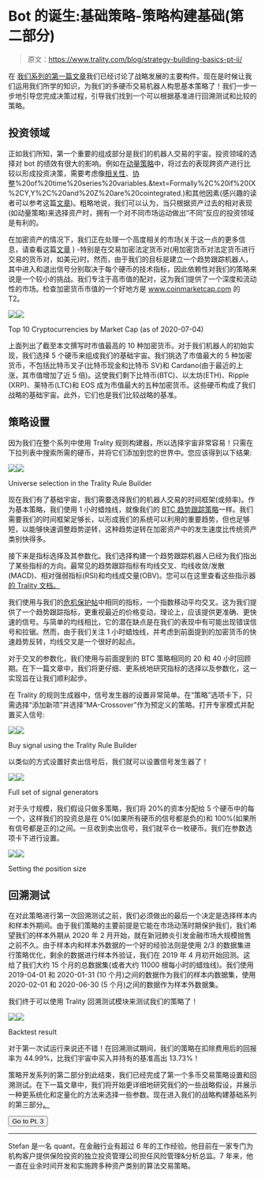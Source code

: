 # Bot 的诞生:基础策略-策略构建基础(第二部分)

> 原文：<https://www.trality.com/blog/strategy-building-basics-pt-ii/>

在 [我们系列的第一篇文章](/blog/strategy-building-basics-pt-i/)我们已经讨论了战略发展的主要构件。现在是时候让我们运用我们所学的知识，为我们的多硬币交易机器人构思基本策略了！我们一步一步地引导您完成决策过程，引导我们找到一个可以根据基准进行回溯测试和比较的策略。

## 投资领域

正如我们所知，第一个重要的组成部分是我们的机器人交易的宇宙。投资领域的选择对 bot 的绩效有很大的影响。例如在[动量策略](https://quantpedia.com/strategies/momentum-factor-effect-in-stocks/)中，将过去的表现跨资产进行比较以形成投资决策，需要考虑像[相关性](https://brilliant.org/wiki/correlation/)、[协整](https://en.wikipedia.org/wiki/Cointegration#:~:text=Cointegration%20is%20a%20statistical%20property,k)%20of%20time%20series%20variables.&text=Formally%2C%20if%20(X%2CY,Y%2C%20and%20Z%20are%20cointegrated.)和其他因素(感兴趣的读者可以参考这篇[文章](https://cssanalytics.wordpress.com/2014/06/04/momentum-strategies-and-universe-selection/))。粗略地说，我们可以认为，当只根据资产过去的相对表现(如动量策略)来选择资产时，拥有一个对不同市场运动做出“不同”反应的投资领域是有利的。

在加密资产的情况下，我们正在处理一个高度相关的市场(关于这一点的更多信息，请查看这篇[文章](/blog/fighting-covid-19/) ) -特别是在交易加密法定货币对(用加密货币对法定货币进行交易的货币对，如美元)时。然而，由于我们的目标是建立一个趋势跟踪机器人，其中进入和退出信号分别取决于每个硬币的技术指标，因此依赖性对我们的策略来说是一个较小的挑战。我们专注于高市值的配对，这为我们提供了一个深度和流动性的市场。检查加密货币市值的一个好地方是 www.coinmarketcap.com 的 T2。

![](img/586bb484782c473a4ac702267dedc668.png)![](img/f684f933d8c5d47788d94a9883954dea.png)



Top 10 Cryptocurrencies by Market Cap (as of 2020-07-04)



上面列出了截至本文撰写时市值最高的 10 种加密货币。对于我们机器人的初始实现，我们选择 5 个硬币来组成我们的基础宇宙。我们挑选了市值最大的 5 种加密货币，不包括比特币叉子(比特币现金和比特币 SV)和 Cardano(由于最近的上涨，其市值增加了近 5 倍)。这使我们剩下比特币(BTC)、以太坊(ETH)、Ripple (XRP)、莱特币(LTC)和 EOS 成为市值最大的五种加密货币。这些硬币构成了我们战略的基础宇宙。此外，它们也是我们比较战略的基准。

## 策略设置

因为我们在整个系列中使用 Trality 规则构建器，所以选择宇宙非常容易！只需在下拉列表中搜索所需的硬币，并将它们添加到您的世界中。您应该得到以下结果:

![](img/ccaf6c919e7dac60a84829cdcbf452c2.png)![](img/6a92d55211ea87d8ebff4b2480643073.png)



Universe selection in the Trality Rule Builder



现在我们有了基础宇宙，我们需要选择我们的机器人交易的时间框架(或频率)。作为基本策略，我们使用 1 小时蜡烛线，就像我们的 [BTC 趋势跟踪策略](/blog/developing-simple-trading-bot-with-trality-bot-code-editor)一样。我们需要我们的时间框架足够长，以形成我们的系统可以利用的重要趋势，但也足够短，以能够快速调整趋势逆转，这种趋势逆转在加密资产中的发生速度比传统资产类别快得多。

接下来是指标选择及其参数化。我们选择构建一个趋势跟踪机器人已经为我们指出了某些指标的方向。最常见的趋势跟踪指标有均线交叉、均线收敛/发散(MACD)、相对强弱指标(RSI)和均线成交量(OBV)。您可以在这里查看这些指示器[的 Trality 文档。](https://docs.trality.com/trality-rule-builder/signal-generation)

我们使用与我们的[危机保护帖](/blog/developing-simple-trading-bot-with-trality-bot-code-editor)中相同的指标，一个指数移动平均交叉。这为我们提供了一个趋势跟踪指标，更重视最近的价格变动，理论上，应该提供更准确、更快速的信号。与简单的均线相比，它的潜在缺点是在我们的表现中有可能出现错误信号和拉锯。然而，由于我们关注 1 小时蜡烛线，并考虑到前面提到的加密货币的快速趋势反转，均线交叉是一个很好的起点。

对于交叉的参数化，我们使用与前面提到的 BTC 策略相同的 20 和 40 小时回顾期。在下一篇文章中，我们将更仔细、更系统地研究指标的选择以及参数化，这一实现旨在让我们顺利起步。

在 Trality 的规则生成器中，信号发生器的设置非常简单。在“策略”选项卡下，只需选择“添加新项”并选择“MA-Crossover”作为预定义的策略。打开专家模式并配置买入信号:

![](img/17e8d193265dba739c07ad893c01a8df.png)![](img/dffb3197a52b4eac2bb0875d85dc17bd.png)



Buy signal using the Trality Rule Builder



以类似的方式设置好卖出信号后，我们就可以设置信号发生器了！

![](img/4f7572f03e3870f680f82668660f2477.png)![](img/35a74d3f40f6c329013b1bb163fa418d.png)



Full set of signal generators



对于头寸规模，我们假设只做多策略，我们将 20%的资本分配给 5 个硬币中的每一个，这样我们的投资总是在 0%(如果所有硬币的信号都是负的)和 100%(如果所有信号都是正的)之间。一旦收到卖出信号，我们就平仓一枚硬币。我们在参数选项卡下进行设置。

![](img/0f844e6eee9e547f0188b7d98e4257ba.png)![](img/5b4830f1f0733b75a3249c95856b68db.png)



Setting the position size



## 回溯测试

在对此策略进行第一次回溯测试之前，我们必须做出的最后一个决定是选择样本内和样本外期间。由于我们策略的主要前提是它能在市场动荡时期保护我们，我们希望我们的样本外期从 2020 年 2 月开始，就在新冠肺炎引发金融市场大规模抛售之前不久。由于样本内和样本外数据的一个好的经验法则是使用 2/3 的数据集进行策略优化，剩余的数据进行样本外验证，我们在 2019 年 4 月初开始回测。这给了我们大约 15 个月的总数据集(或者大约 11000 根每小时的蜡烛线)。我们使用 2019-04-01 和 2020-01-31 (10 个月)之间的数据作为我们的样本内数据集，使用 2020-02-01 和 2020-06-30 (5 个月)之间的数据作为样本外数据集。

我们终于可以使用 Trality 回溯测试模块来测试我们的策略了！

![](img/0c493797ab60faacf8abd3a173614fcb.png)![](img/6738fdf0569412d9369cfc2432df8e6e.png)



Backtest result



对于第一次试运行来说还不错！在回溯测试期间，我们的策略在扣除费用后的回报率为 44.99%，比我们宇宙中买入并持有的基准高出 13.73%！

策略开发系列的第二部分到此结束，我们已经完成了第一个多币交易策略设置和回溯测试。在下一篇文章中，我们将开始更详细地研究我们的一些战略假设，并展示一种更系统化和定量化的方法来选择一些参数。现在进入我们的战略构建基础系列的第三部分[。](/blog/strategy-building-basics-pt-iii)

<button type="button" class="chakra-button css-1hnfsz">Go to Pt. 3</button>

* * *

Stefan 是一名 quant，在金融行业有超过 6 年的工作经验。他目前在一家专门为机构客户提供保险投资的独立投资管理公司担任风险管理&分析总监。7 年来，他一直在业余时间开发和实施跨多种资产类别的算法交易策略。